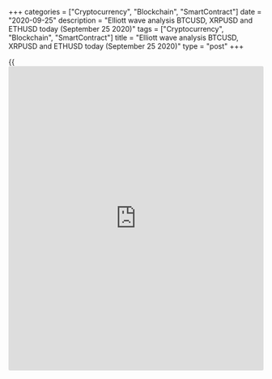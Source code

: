 +++
categories = ["Cryptocurrency", "Blockchain", "SmartContract"]
date = "2020-09-25"
description = "Elliott wave analysis BTCUSD, XRPUSD and ETHUSD today (September 25 2020)"
tags = ["Cryptocurrency", "Blockchain", "SmartContract"]
title = "Elliott wave analysis BTCUSD, XRPUSD and ETHUSD today (September 25 2020)"
type = "post"
+++

{{<iframe id="large-banner" src="https://www.bounty.group/#slide=8.0" width="100%" height="600" scrolling="no" style="border: 0px solid rgb(216, 221, 230); border-radius: 3px;">}}

2020-09-25

2020-09-25

Short-term forecast for BTCUSD, XRPUSD and ETHUSD 25.09.2020Roman Onegin

I welcome my readers!

I have prepared a short-term cryptocurrency forecast based on Elliott
wave analysis of Bitcoin, Ripple, and Ethereum. I suggest entry signals
to trade each cryptocurrency.

Bitcoin and Ripple have finished down impulse waves. Both
cryptocurrencies are forming the bullish corrective waves. One could
enter purchases under the current conditions.

The article covers the following subjects:

##  **Elliott wave Bitcoin analysis**

 ****

After the bullish impulse wave A completed, there has started the
corrective wave B. The B wave mus be unfolding as a double zigzag
[W]-[X]-[Y]. There have finished waves [W] and [X], and the bullish
correction (B), which is the final leg of the [Y] wave, is currently
forming. It may complete at a level of around 10935. Next, there should
be developing the bear impulse wave (C) that will conclude the large
corrective wave B.

### Trading plan for [BTCUSD][1] today:

Buy 10687.00, TP 10935.00

* * *

##  **Elliott wave Ripple analysis**

The upward linking wave (X) has lately completed as a triple zigzag
W-X-Y-XX-Z. Next, there has started forming a down zigzag. The bearish
wave A has completed as a five-wave impulse. The market is now forming
an upward corrective wave B that may reach level 0.249. After this level
is reached, the price could reverse and start declining in the new
downtrend.

### Trading plan for **[XRPUSD][2]** today

Buy 0.231, TP 0.249

* * *

##  **Elliott wave Ethereum analysis**

 ****

After the corrective wave (Y) has completed, the price has started
declining in the new downtrend. There must be developing the bearish
zigzag A-B-C. Wave A is an impulse, the corrective wave B has a complex
structure of a triple zigzag. There is now forming the beginning of the
new impulse. After the short impulse wave [1] completed, the market has
started rising in correction [2]. The price could continue rising to a
level of 366.39. Next, the market should resume declining.

### Trading plan  **[ETHUSD][3] **today

Buy 344.59, TP 366.39

* * *

P.S. Did you like my article? Share it in social networks: it will be
the best “thank you" :)

Ask me questions and comment below. I’ll be glad to answer your
questions and give necessary explanations.

 **Useful links:**

  * I recommend trying to trade with a reliable broker [here][4]. The system allows you to trade by yourself or copy successful traders from all across the globe.
  * Use my promo-code BLOG for getting deposit bonus 50% on LiteForex platform. Just enter this code in the appropriate field while [depositing][5] your trading account.
  * Telegram chat for traders: <t.me/liteforexengchat>. We are sharing the signals and trading experience
  * Telegram channel with high-quality analytics, Forex reviews, training articles, and other useful things for traders <t.me/liteforex>

The content of this article reflects the author’s opinion and does not
necessarily reflect the official position of LiteForex. The material
published on this page is provided for informational purposes only and
should not be considered as the provision of investment advice for the
purposes of Directive 2004/39/EC.

Rate this article:

{{value}}

( {{count}} {{title}} )

   1. my.liteforex.com/trading/chart?symbol=BTCUSD
   2. my.liteforex.com/trading/chart?symbol=XRPUSD
   3. my.liteforex.com/trading/chart?symbol=ETHUSD
   4. my.liteforex.com/?category=analysts-opinions&slug=short-term-forecast-for-[BTC](https://www.playgroundfx.com/blog/who-is-the-creator-of-bitcoin/)usd-xrpusd-and-ethusd-25092020&openPopup=%2Fregistration%2Fpopup&utm_source=blog&utm_medium=article&utm_campaign=bonus
   5. my.liteforex.com/deposit/?category=analysts-opinions&slug=short-term-forecast-for-[BTC](https://www.playgroundfx.com/blog/who-is-the-creator-of-bitcoin/)usd-xrpusd-and-ethusd-25092020&promo_code=BLOG&utm_source=blog&utm_medium=article&utm_campaign=bonus